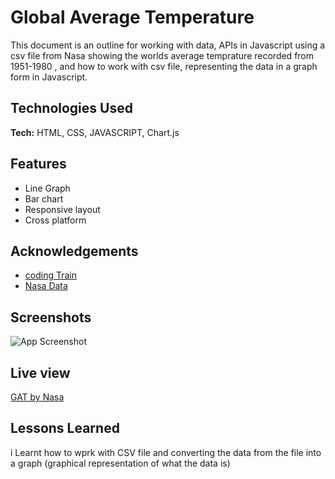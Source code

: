 
# Global Average Temperature

This document is an outline for working with data, APIs in Javascript using a csv file from Nasa showing the worlds average temprature recorded from 1951-1980
, and how to work with csv file, representing the data in a graph form in Javascript.
## Technologies Used

**Tech:** HTML, CSS, JAVASCRIPT, Chart.js



## Features

- Line Graph
- Bar chart
- Responsive layout
- Cross platform


## Acknowledgements

 - [coding Train](https://github.com/CodingTrain/Intro-to-Data-APIs-JS)
 - [Nasa Data](https://data.giss.nasa.gov/gistemp/)

## Screenshots

![App Screenshot](https://drive.google.com/file/d/1pXlEx6oscKYcEB7bxYb_JVD-E1ong3tg/view?usp=sharing)


## Live view

[GAT by Nasa](https://dulcet-frangipane-721090.netlify.app/#home)


## Lessons Learned

i Learnt how to wprk with CSV file and converting the data from the file into a graph (graphical representation of what the data is)
